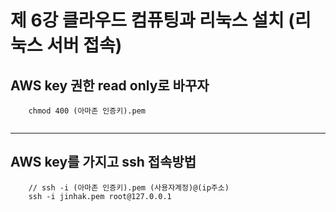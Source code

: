 # 제 6강 클라우드 컴퓨팅과 리눅스 설치 (리눅스 서버 접속) 
## AWS key 권한 read only로 바꾸자 
```shell
    chmod 400 (아마존 인증키).pem
    
```

---
## AWS key를 가지고 ssh 접속방법 
```shell
    // ssh -i (아마존 인증키).pem (사용자계정)@(ip주소)
    ssh -i jinhak.pem root@127.0.0.1
    
```